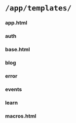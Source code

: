 # `/app/templates/`

### app.html

### auth

### base.html

### blog

### error

### events

### learn

### macros.html
